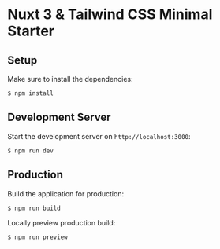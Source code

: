 # Nuxt 3 & Tailwind CSS Minimal Starter


## Setup

Make sure to install the dependencies:

    $ npm install


## Development Server

Start the development server on `http://localhost:3000`:

    $ npm run dev

## Production

Build the application for production:

    $ npm run build

Locally preview production build:

    $ npm run preview



